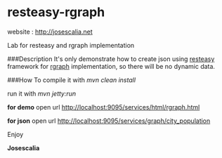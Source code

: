 resteasy-rgraph
===============

website : http://josescalia.net

Lab for resteasy and rgraph implementation

###Description
It's only demonstrate how to create json using [resteasy](http://www.jboss.org/resteasy) framework for [rgraph](http://www.rgraph.net) implementation, so there will be no dynamic data.

###How To
compile it with *mvn clean install*

run it with *mvn jetty:run*

**for demo** open url [http://localhost:9095/services/html/rgraph.html](http://localhost:9095/services/html/rgraph.html)

**for json** open url [http://localhost:9095/services/graph/city_population](http://localhost:9095/services/graph/city_population)



Enjoy

**Josescalia**

